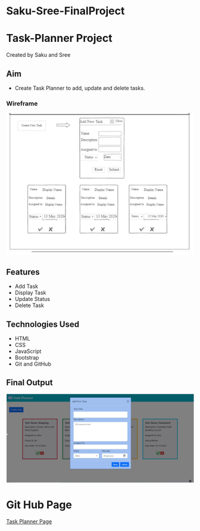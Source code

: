# Saku-Sree-FinalProject
# Task-Planner Project
Created by Saku and Sree

## Aim
* Create Task Planner to add, update and delete tasks.

### Wireframe
![wireframe image](./images/Wireframe.jpeg)


## Features
- Add Task
- Display Task
- Update Status
- Delete Task

## Technologies Used
- HTML
- CSS
- JavaScript
- Bootstrap
- Git and GitHub

## Final Output
![Webpage image](./images/webpage.jpeg)

# Git Hub Page
[Task Planner Page](https://sreevani-sree.github.io/Saku-Sree-FinalProject/)

